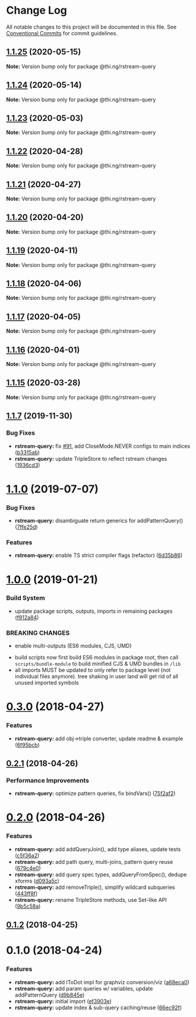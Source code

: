 # Change Log

All notable changes to this project will be documented in this file.
See [Conventional Commits](https://conventionalcommits.org) for commit guidelines.

## [1.1.25](https://github.com/thi-ng/umbrella/compare/@thi.ng/rstream-query@1.1.24...@thi.ng/rstream-query@1.1.25) (2020-05-15)

**Note:** Version bump only for package @thi.ng/rstream-query





## [1.1.24](https://github.com/thi-ng/umbrella/compare/@thi.ng/rstream-query@1.1.23...@thi.ng/rstream-query@1.1.24) (2020-05-14)

**Note:** Version bump only for package @thi.ng/rstream-query





## [1.1.23](https://github.com/thi-ng/umbrella/compare/@thi.ng/rstream-query@1.1.22...@thi.ng/rstream-query@1.1.23) (2020-05-03)

**Note:** Version bump only for package @thi.ng/rstream-query





## [1.1.22](https://github.com/thi-ng/umbrella/compare/@thi.ng/rstream-query@1.1.21...@thi.ng/rstream-query@1.1.22) (2020-04-28)

**Note:** Version bump only for package @thi.ng/rstream-query





## [1.1.21](https://github.com/thi-ng/umbrella/compare/@thi.ng/rstream-query@1.1.20...@thi.ng/rstream-query@1.1.21) (2020-04-27)

**Note:** Version bump only for package @thi.ng/rstream-query





## [1.1.20](https://github.com/thi-ng/umbrella/compare/@thi.ng/rstream-query@1.1.19...@thi.ng/rstream-query@1.1.20) (2020-04-20)

**Note:** Version bump only for package @thi.ng/rstream-query





## [1.1.19](https://github.com/thi-ng/umbrella/compare/@thi.ng/rstream-query@1.1.18...@thi.ng/rstream-query@1.1.19) (2020-04-11)

**Note:** Version bump only for package @thi.ng/rstream-query





## [1.1.18](https://github.com/thi-ng/umbrella/compare/@thi.ng/rstream-query@1.1.17...@thi.ng/rstream-query@1.1.18) (2020-04-06)

**Note:** Version bump only for package @thi.ng/rstream-query





## [1.1.17](https://github.com/thi-ng/umbrella/compare/@thi.ng/rstream-query@1.1.16...@thi.ng/rstream-query@1.1.17) (2020-04-05)

**Note:** Version bump only for package @thi.ng/rstream-query





## [1.1.16](https://github.com/thi-ng/umbrella/compare/@thi.ng/rstream-query@1.1.15...@thi.ng/rstream-query@1.1.16) (2020-04-01)

**Note:** Version bump only for package @thi.ng/rstream-query





## [1.1.15](https://github.com/thi-ng/umbrella/compare/@thi.ng/rstream-query@1.1.14...@thi.ng/rstream-query@1.1.15) (2020-03-28)

**Note:** Version bump only for package @thi.ng/rstream-query





## [1.1.7](https://github.com/thi-ng/umbrella/compare/@thi.ng/rstream-query@1.1.6...@thi.ng/rstream-query@1.1.7) (2019-11-30)

### Bug Fixes

* **rstream-query:** fix [#91](https://github.com/thi-ng/umbrella/issues/91), add CloseMode.NEVER configs to main indices ([b3315ab](https://github.com/thi-ng/umbrella/commit/b3315ab39c53b6d6cad065062c4114a6159b9a8e))
* **rstream-query:** update TripleStore to reflect rstream changes ([1936cd3](https://github.com/thi-ng/umbrella/commit/1936cd3b24dee7a97bfa8f5863dc933ca3267ad9))

# [1.1.0](https://github.com/thi-ng/umbrella/compare/@thi.ng/rstream-query@1.0.26...@thi.ng/rstream-query@1.1.0) (2019-07-07)

### Bug Fixes

* **rstream-query:** disambiguate return generics for addPatternQuery() ([7ffe25d](https://github.com/thi-ng/umbrella/commit/7ffe25d))

### Features

* **rstream-query:** enable TS strict compiler flags (refactor) ([6d35b86](https://github.com/thi-ng/umbrella/commit/6d35b86))

# [1.0.0](https://github.com/thi-ng/umbrella/compare/@thi.ng/rstream-query@0.3.63...@thi.ng/rstream-query@1.0.0) (2019-01-21)

### Build System

* update package scripts, outputs, imports in remaining packages ([f912a84](https://github.com/thi-ng/umbrella/commit/f912a84))

### BREAKING CHANGES

* enable multi-outputs (ES6 modules, CJS, UMD)

- build scripts now first build ES6 modules in package root, then call
  `scripts/bundle-module` to build minified CJS & UMD bundles in `/lib`
- all imports MUST be updated to only refer to package level
  (not individual files anymore). tree shaking in user land will get rid of
  all unused imported symbols

<a name="0.3.0"></a>
# [0.3.0](https://github.com/thi-ng/umbrella/compare/@thi.ng/rstream-query@0.2.2...@thi.ng/rstream-query@0.3.0) (2018-04-27)

### Features

* **rstream-query:** add obj->triple converter, update readme & example ([6f95bcb](https://github.com/thi-ng/umbrella/commit/6f95bcb))

<a name="0.2.1"></a>
## [0.2.1](https://github.com/thi-ng/umbrella/compare/@thi.ng/rstream-query@0.2.0...@thi.ng/rstream-query@0.2.1) (2018-04-26)

### Performance Improvements

* **rstream-query:** optimize pattern queries, fix bindVars() ([75f2af2](https://github.com/thi-ng/umbrella/commit/75f2af2))

<a name="0.2.0"></a>
# [0.2.0](https://github.com/thi-ng/umbrella/compare/@thi.ng/rstream-query@0.1.2...@thi.ng/rstream-query@0.2.0) (2018-04-26)

### Features

* **rstream-query:** add addQueryJoin(), add type aliases, update tests ([c5f36a2](https://github.com/thi-ng/umbrella/commit/c5f36a2))
* **rstream-query:** add path query, multi-joins, pattern query reuse ([679c4e0](https://github.com/thi-ng/umbrella/commit/679c4e0))
* **rstream-query:** add query spec types, addQueryFromSpec(), dedupe xforms ([d093a5c](https://github.com/thi-ng/umbrella/commit/d093a5c))
* **rstream-query:** add removeTriple(), simplify wildcard subqueries ([443ff8f](https://github.com/thi-ng/umbrella/commit/443ff8f))
* **rstream-query:** rename TripleStore methods, use Set-like API ([9b5c58a](https://github.com/thi-ng/umbrella/commit/9b5c58a))

<a name="0.1.2"></a>
## [0.1.2](https://github.com/thi-ng/umbrella/compare/@thi.ng/rstream-query@0.1.1...@thi.ng/rstream-query@0.1.2) (2018-04-25)

<a name="0.1.0"></a>
# 0.1.0 (2018-04-24)

### Features

* **rstream-query:** add IToDot impl for graphviz conversion/viz ([a68eca0](https://github.com/thi-ng/umbrella/commit/a68eca0))
* **rstream-query:** add param queries w/ variables, update addPatternQuery ([d9b845e](https://github.com/thi-ng/umbrella/commit/d9b845e))
* **rstream-query:** initial import ([ef3903e](https://github.com/thi-ng/umbrella/commit/ef3903e))
* **rstream-query:** update index & sub-query caching/reuse ([66ec92f](https://github.com/thi-ng/umbrella/commit/66ec92f))
